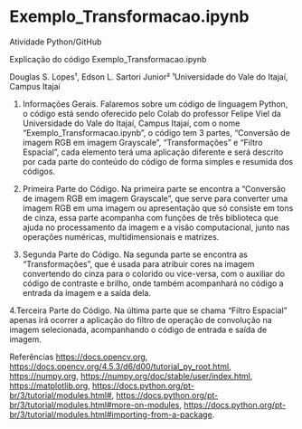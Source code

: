 # Exemplo_Transformacao.ipynb
Atividade Python/GitHub

Explicação do código Exemplo_Transformacao.ipynb

Douglas S. Lopes¹, Edson L. Sartori Junior² ¹Universidade do Vale do Itajaí, Campus Itajaí

1. Informações Gerais. 
Falaremos sobre um código de linguagem Python, o código está sendo oferecido pelo Colab do professor Felipe Viel da Universidade do Vale do Itajaí, Campus Itajaí, com o nome “Exemplo_Transformacao.ipynb”, o código tem 3 partes, “Conversão de imagem RGB em imagem Grayscale”, “Transformações” e “Filtro Espacial”, cada elemento terá uma aplicação diferente e será descrito por cada parte do conteúdo do código de forma simples e resumida dos códigos.

2. Primeira Parte do Código.
Na primeira parte se encontra a “Conversão de imagem RGB em imagem Grayscale”, que serve para converter uma imagem RGB em uma imagem ou apresentação que só consiste em tons de cinza, essa parte acompanha com funções de três biblioteca que ajuda no processamento da imagem e a visão computacional, junto nas operações numéricas, multidimensionais e matrizes.

3. Segunda Parte do Código.
Na segunda parte se encontra as “Transformações”, que é usada para atribuir cores na imagem convertendo do cinza para o colorido ou vice-versa, com o auxiliar do código de contraste e brilho, onde também acompanhará no código a entrada da imagem e a saída dela.

4.Terceira Parte do Código.
Na última parte que se chama “Filtro Espacial” apenas irá ocorrer a aplicação do filtro de operação de convolução na imagem selecionada, acompanhando o código de entrada e saída de imagem.

Referências https://docs.opencv.org, 
https://docs.opencv.org/4.5.3/d6/d00/tutorial_py_root.html, 
https://numpy.org, https://numpy.org/doc/stable/user/index.html, 
https://matplotlib.org,
https://docs.python.org/pt-br/3/tutorial/modules.html#, 
https://docs.python.org/pt-br/3/tutorial/modules.html#more-on-modules, 
https://docs.python.org/pt-br/3/tutorial/modules.html#importing-from-a-package.
